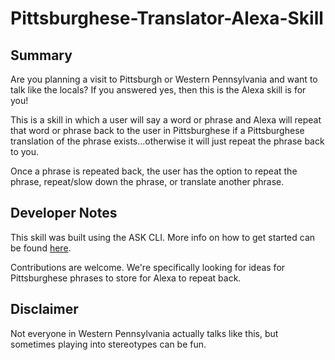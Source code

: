 # Pittsburghese-Translator-Alexa-Skill

## Summary
Are you planning a visit to Pittsburgh or Western Pennsylvania and want to talk like the locals? If you answered yes, then this is the Alexa skill is for you!

This is a skill in which a user will say a word or phrase and Alexa will repeat that word or phrase back to the user in Pittsburghese if a Pittsburghese translation of the phrase exists...otherwise it will just repeat the phrase back to you.

Once a phrase is repeated back, the user has the option to repeat the phrase, repeat/slow down the phrase, or translate another phrase.

## Developer Notes
This skill was built using the ASK CLI. More info on how to get started can be found [here](https://developer.amazon.com/docs/smapi/quick-start-alexa-skills-kit-command-line-interface.html).

Contributions are welcome. We're specifically looking for ideas for Pittsburghese phrases to store for Alexa to repeat back.

## Disclaimer
Not everyone in Western Pennsylvania actually talks like this, but sometimes playing into stereotypes can be fun.

